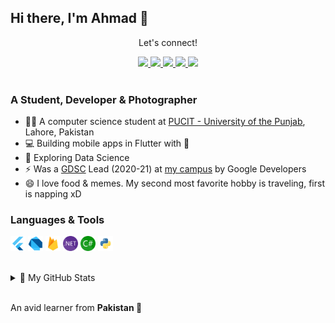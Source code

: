 ## Hi there, I'm  Ahmad 👋

<div align="center">
<p align="center">Let's connect!</p>
<a href="https://www.twitter.com/ahmadkhandev/">
    <img src="https://img.shields.io/badge/Twitter-1DA1F2?style=for-the-badge&logo=twitter&logoColor=white" />
</a>

<a href="https://www.instagram.com/ahmadkhandev/">
    <img src="https://img.shields.io/badge/Instagram-E4405F?style=for-the-badge&logo=instagram&logoColor=white" />
</a>

<a href="https://www.linkedin.com/in/ahmadkhandev/">
    <img src="https://img.shields.io/badge/linkedin-%230077B5.svg?&style=for-the-badge&logo=linkedin&logoColor=white" />
</a>

<a href="https://www.facebook.com/ahmadkhandev/">
    <img src="https://img.shields.io/badge/Facebook-1877F2?style=for-the-badge&logo=facebook&logoColor=white" />
</a>

<a href="https://stackoverflow.com/users/10482516/ahmad-khan?tab=profile">
    <img src="https://img.shields.io/badge/Stack_Overflow-FE7A16?style=for-the-badge&logo=stack-overflow&logoColor=white" />
</a>
</div>
<br>

### A Student, Developer & Photographer
- 🙋‍♂️ A computer science student at [PUCIT - University of the Punjab][pucit], Lahore, Pakistan
- 💻 Building mobile apps in Flutter with 💙
- 🤔 Exploring Data Science
- ⚡ Was a [GDSC][dsc] Lead (2020-21) at [my campus][dscpucit] by Google Developers
- 😄 I love food & memes. My second most favorite hobby is traveling, first is napping xD


### Languages & Tools

<code><img width=24px src="https://raw.githubusercontent.com/github/explore/80688e429a7d4ef2fca1e82350fe8e3517d3494d/topics/flutter/flutter.png"></code>
<code><img width=24px src="https://raw.githubusercontent.com/github/explore/80688e429a7d4ef2fca1e82350fe8e3517d3494d/topics/dart/dart.png"></code>
<code><img width=24px src="https://raw.githubusercontent.com/github/explore/80688e429a7d4ef2fca1e82350fe8e3517d3494d/topics/firebase/firebase.png"></code>
<code><img width=24px src="https://raw.githubusercontent.com/github/explore/80688e429a7d4ef2fca1e82350fe8e3517d3494d/topics/dotnet/dotnet.png"></code>
<code><img width=24px src="https://raw.githubusercontent.com/github/explore/80688e429a7d4ef2fca1e82350fe8e3517d3494d/topics/csharp/csharp.png"></code>
<code><img width=24px src="https://raw.githubusercontent.com/github/explore/80688e429a7d4ef2fca1e82350fe8e3517d3494d/topics/python/python.png"></code>

<br>

<details>
<summary>📝 My GitHub Stats</summary>
<br>

[![Ahmad's github stats](https://github-readme-stats.vercel.app/api?username=rmahmadkhan&theme=gotham)](https://github.com/rmahmadkhan/github-readme-stats)
![Ahmad's Languages Stats](https://github-readme-stats.vercel.app/api/top-langs/?username=rmahmadkhan&theme=gotham&hide_langs_below=1&layout=compact)

</details>
<br>

An avid learner from <b>Pakistan<b> 💚


[twitter]: https://www.twitter.com/ahmadkhandev/
[linkedin]: https://www.linkedin.com/in/ahmadkhandev/
[instagram]: https://www.instagram.com/ahmadkhandev/
[facebook]: https://www.facebook.com/ahmadkhandev
[dscpucit]: https://dsc.community.dev/punjab-university-college-of-information-technology/
[dsc]: https://developers.google.com/community/dsc
[pucit]: https://pucit.edu.pk/
